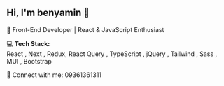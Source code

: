 ## Hi, I'm benyamin 👋  

🚀 Front-End Developer | React & JavaScript Enthusiast  

💻 **Tech Stack:**  
React , Next , Redux, React Query , TypeScript , jQuery , Tailwind , Sass , MUI , Bootstrap 

🔗 Connect with me:
09361361311

